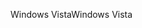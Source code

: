 <span data-ttu-id="eeeed-101">Windows Vista</span><span class="sxs-lookup"><span data-stu-id="eeeed-101">Windows Vista</span></span>